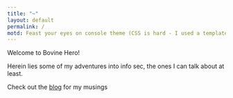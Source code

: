 ```yaml
---
title: "~"
layout: default
permalink: /
motd: Feast your eyes on console theme (CSS is hard - I used a template!).
---
```


Welcome to Bovine Hero! 

Herein lies some of my adventures into info sec, the ones I can talk about at least.

Check out the [blog](/blog) for my musings

